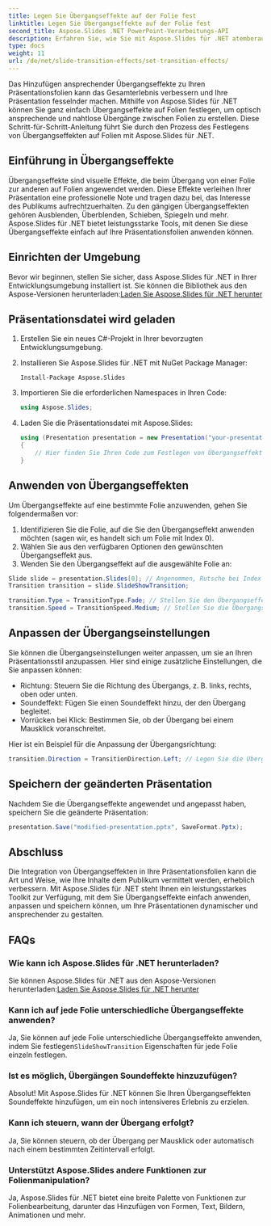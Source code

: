 ```yaml
---
title: Legen Sie Übergangseffekte auf der Folie fest
linktitle: Legen Sie Übergangseffekte auf der Folie fest
second_title: Aspose.Slides .NET PowerPoint-Verarbeitungs-API
description: Erfahren Sie, wie Sie mit Aspose.Slides für .NET atemberaubende Übergangseffekte zu Ihren Präsentationsfolien hinzufügen. Schritt-für-Schritt-Anleitung mit Codebeispielen. Werten Sie Ihre Präsentationen noch heute auf!
type: docs
weight: 11
url: /de/net/slide-transition-effects/set-transition-effects/
---
```

Das Hinzufügen ansprechender Übergangseffekte zu Ihren Präsentationsfolien kann das Gesamterlebnis verbessern und Ihre Präsentation fesselnder machen. Mithilfe von Aspose.Slides für .NET können Sie ganz einfach Übergangseffekte auf Folien festlegen, um optisch ansprechende und nahtlose Übergänge zwischen Folien zu erstellen. Diese Schritt-für-Schritt-Anleitung führt Sie durch den Prozess des Festlegens von Übergangseffekten auf Folien mit Aspose.Slides für .NET.

## Einführung in Übergangseffekte

Übergangseffekte sind visuelle Effekte, die beim Übergang von einer Folie zur anderen auf Folien angewendet werden. Diese Effekte verleihen Ihrer Präsentation eine professionelle Note und tragen dazu bei, das Interesse des Publikums aufrechtzuerhalten. Zu den gängigen Übergangseffekten gehören Ausblenden, Überblenden, Schieben, Spiegeln und mehr. Aspose.Slides für .NET bietet leistungsstarke Tools, mit denen Sie diese Übergangseffekte einfach auf Ihre Präsentationsfolien anwenden können.

## Einrichten der Umgebung

Bevor wir beginnen, stellen Sie sicher, dass Aspose.Slides für .NET in Ihrer Entwicklungsumgebung installiert ist. Sie können die Bibliothek aus den Aspose-Versionen herunterladen:[Laden Sie Aspose.Slides für .NET herunter](https://releases.aspose.com/slides/net/)

## Präsentationsdatei wird geladen

1. Erstellen Sie ein neues C#-Projekt in Ihrer bevorzugten Entwicklungsumgebung.
2. Installieren Sie Aspose.Slides für .NET mit NuGet Package Manager:
   ```
   Install-Package Aspose.Slides
   ```

3. Importieren Sie die erforderlichen Namespaces in Ihren Code:
   ```csharp
   using Aspose.Slides;
   ```

4. Laden Sie die Präsentationsdatei mit Aspose.Slides:
   ```csharp
   using (Presentation presentation = new Presentation("your-presentation.pptx"))
   {
       // Hier finden Sie Ihren Code zum Festlegen von Übergangseffekten
   }
   ```

## Anwenden von Übergangseffekten

Um Übergangseffekte auf eine bestimmte Folie anzuwenden, gehen Sie folgendermaßen vor:

1. Identifizieren Sie die Folie, auf die Sie den Übergangseffekt anwenden möchten (sagen wir, es handelt sich um Folie mit Index 0).
2. Wählen Sie aus den verfügbaren Optionen den gewünschten Übergangseffekt aus.
3. Wenden Sie den Übergangseffekt auf die ausgewählte Folie an:

```csharp
Slide slide = presentation.Slides[0]; // Angenommen, Rutsche bei Index 0
Transition transition = slide.SlideShowTransition;

transition.Type = TransitionType.Fade; // Stellen Sie den Übergangseffekt ein
transition.Speed = TransitionSpeed.Medium; // Stellen Sie die Übergangsgeschwindigkeit ein
```

## Anpassen der Übergangseinstellungen

Sie können die Übergangseinstellungen weiter anpassen, um sie an Ihren Präsentationsstil anzupassen. Hier sind einige zusätzliche Einstellungen, die Sie anpassen können:

- Richtung: Steuern Sie die Richtung des Übergangs, z. B. links, rechts, oben oder unten.
- Soundeffekt: Fügen Sie einen Soundeffekt hinzu, der den Übergang begleitet.
- Vorrücken bei Klick: Bestimmen Sie, ob der Übergang bei einem Mausklick voranschreitet.

Hier ist ein Beispiel für die Anpassung der Übergangsrichtung:

```csharp
transition.Direction = TransitionDirection.Left; // Legen Sie die Übergangsrichtung fest
```

## Speichern der geänderten Präsentation

Nachdem Sie die Übergangseffekte angewendet und angepasst haben, speichern Sie die geänderte Präsentation:

```csharp
presentation.Save("modified-presentation.pptx", SaveFormat.Pptx);
```

## Abschluss

Die Integration von Übergangseffekten in Ihre Präsentationsfolien kann die Art und Weise, wie Ihre Inhalte dem Publikum vermittelt werden, erheblich verbessern. Mit Aspose.Slides für .NET steht Ihnen ein leistungsstarkes Toolkit zur Verfügung, mit dem Sie Übergangseffekte einfach anwenden, anpassen und speichern können, um Ihre Präsentationen dynamischer und ansprechender zu gestalten.

## FAQs

### Wie kann ich Aspose.Slides für .NET herunterladen?

 Sie können Aspose.Slides für .NET aus den Aspose-Versionen herunterladen:[Laden Sie Aspose.Slides für .NET herunter](https://releases.aspose.com/slides/net/)

### Kann ich auf jede Folie unterschiedliche Übergangseffekte anwenden?

 Ja, Sie können auf jede Folie unterschiedliche Übergangseffekte anwenden, indem Sie festlegen`SlideShowTransition` Eigenschaften für jede Folie einzeln festlegen.

### Ist es möglich, Übergängen Soundeffekte hinzuzufügen?

Absolut! Mit Aspose.Slides für .NET können Sie Ihren Übergangseffekten Soundeffekte hinzufügen, um ein noch intensiveres Erlebnis zu erzielen.

### Kann ich steuern, wann der Übergang erfolgt?

Ja, Sie können steuern, ob der Übergang per Mausklick oder automatisch nach einem bestimmten Zeitintervall erfolgt.

### Unterstützt Aspose.Slides andere Funktionen zur Folienmanipulation?

Ja, Aspose.Slides für .NET bietet eine breite Palette von Funktionen zur Folienbearbeitung, darunter das Hinzufügen von Formen, Text, Bildern, Animationen und mehr.
